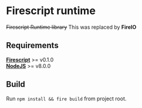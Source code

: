 Firescript runtime
==================

~~Firescript Runtime library~~ This was replaced by **FireIO**

Requirements
------------

**[Firescript](https://firescript.io)** >= v0.1.0  
**[NodeJS](https://firescript.io)** >= v8.0.0


Build
-----

Run `npm install && fire build` from project root.
